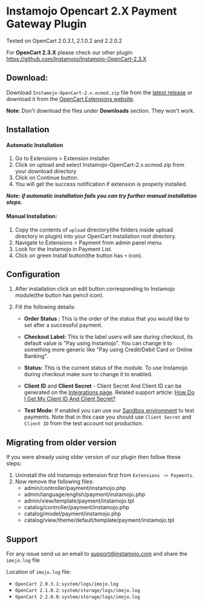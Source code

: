 # Instamojo Opencart 2.X Payment Gateway Plugin

Tested on OpenCart 2.0.3.1, 2.1.0.2 and 2.2.0.2

For **OpenCart 2.3.X** please check our other plugin: https://github.com/Instamojo/Instamojo-OpenCart-2.3.X

## Download:

Download `Instamojo-OpenCart-2.x.ocmod.zip` file from the [latest release](https://github.com/Instamojo/Instamojo-OpenCart-2.0/releases/latest) or download it from the [OpenCart Extensions website](http://www.opencart.com/index.php?route=extension/extension/info&extension_id=21984).

**Note**: Don't download the files under **Downloads** section. They won't work.

## Installation

#### Automatic Installation
1. Go to Extensions > Extension installer.
2. Click on upload and select Instamojo-OpenCart-2.x.ocmod.zip from your download directory
3. Click on Continue button. 
4. You will get the success notification if extension is properly installed.

***Note: if automatic installation fails you can try further manual installation steps.***


#### Manual Installation:

1. Copy the contents of `upload` directory(the folders inside upload directory in plugin) into your OpenCart installation root directory.
2. Navigate to Extensions > Payment from admin panel menu.
3. Look for the Instamojo in Payment List.
4. Click on green Install button(the button has `+` icon).

## Configuration

1. After installation click on edit button corresponding to Instamojo module(the button has pencil icon).
2. Fill the following details:

    - **Order Status :** This is the order of the status that you would like to set after a successful payment.

    -  **Checkout Label:** This is the label users will see during checkout, its default value is "Pay using Instamojo". You can change it to something more generic like "Pay using Credit/Debit Card or Online Banking".
      
    -  **Status:** This is the current status of the module. To use Instamojo during checkout make sure to change it to enabled.
     
    - **Client ID** and **Client Secret** - Client Secret And Client ID can be generated on the [Integrations page](https://www.instamojo.com/integrations/). Related support article: [How Do I Get My Client ID And Client Secret?](https://support.instamojo.com/hc/en-us/articles/212214265-How-do-I-get-my-Client-ID-and-Client-Secret-)
    
    - **Test Mode:** If enabled you can use our [Sandbox environment](https://test.instamojo.com) to test payments. Note that in this case you should use `Client Secret` and `Client ID` from the test account not production.

## Migrating from older version

If you were already using older version of our plugin then follow these steps:

1. Uninstall the old Instamojo extension first from `Extensions -> Payments`.
2. Now remove the following files:
   - admin/controller/payment/instamojo.php
   - admin/language/english/payment/instamojo.php
   - admin/view/template/payment/instamojo.tpl
   - catalog/controller/payment/instamojo.php
   - catalog/model/payment/instamojo.php
   - catalog/view/theme/default/template/payment/instamojo.tpl

## Support

For any issue send us an email to support@instamojo.com and share the `imojo.log` file

Location of `imojo.log` file:
- `OpenCart 2.0.3.1`: `system/logs/imojo.log`
- `OpenCart 2.1.0.2`: `system/storage/logs/imojo.log`
- `OpenCart 2.2.0.0`: `system/storage/logs/imojo.log`
